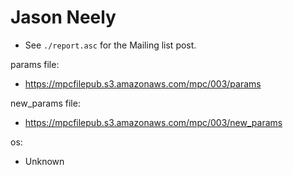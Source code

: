# Jason Neely
* See `./report.asc` for the Mailing list post.

params file:
* https://mpcfilepub.s3.amazonaws.com/mpc/003/params

new_params file:
* https://mpcfilepub.s3.amazonaws.com/mpc/003/new_params

os: 
* Unknown
